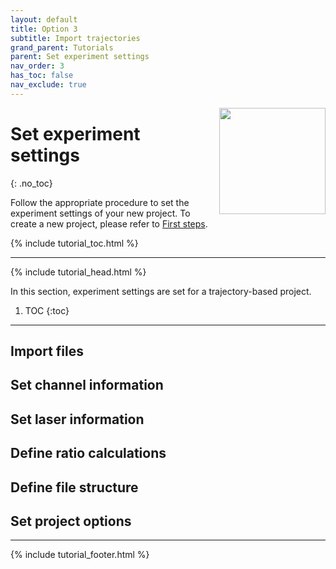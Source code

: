 ```yaml
---
layout: default
title: Option 3
subtitle: Import trajectories
grand_parent: Tutorials
parent: Set experiment settings
nav_order: 3
has_toc: false
nav_exclude: true
---
```


<img src="../../assets/images/logos/logo-tutorials_400px.png" width="170" style="float:right; margin-left: 15px;"/>

# Set experiment settings
{: .no_toc}

Follow the appropriate procedure to set the experiment settings of your new project. To create a new project, please refer to [First steps](../../Getting_started.html#first-steps).

{% include tutorial_toc.html %}

---

{% include tutorial_head.html %}

In this section, experiment settings are set for a trajectory-based project.

1. TOC
{:toc}


---

## Import files
 
 
## Set channel information
 
 
## Set laser information
 
 
## Define ratio calculations
 
 
## Define file structure
 
 
## Set project options



---

{% include tutorial_footer.html %}
 
